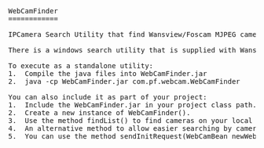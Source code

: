 <PRE>
WebCamFinder
============

IPCamera Search Utility that find Wansview/Foscam MJPEG cameras on local network (Intranet).

There is a windows search utility that is supplied with Wansview/Foscam MJPEG IP Cameras but I needed something that would work in both Windows and Linux.

To execute as a standalone utility:
1.  Compile the java files into WebCamFinder.jar
2.  java -cp WebCamFinder.jar com.pf.webcam.WebCamFinder

You can also include it as part of your project:
1.  Include the WebCamFinder.jar in your project class path.
2.  Create a new instance of WebCamFinder().
3.  Use the method findList() to find cameras on your local network.  This method returns a List of WebCamBean objects.
4.  An alternative method to allow easier searching by camera ID is findMap().  This method returns a Map of WebCamBean objects with the Camera ID as the key.
5.  You can use the method sendInitRequest(WebCamBean newWebCamBean, String originalIP, String factoryUserName, String factoryPassword) to set the camera's network settings.
</PRE>
